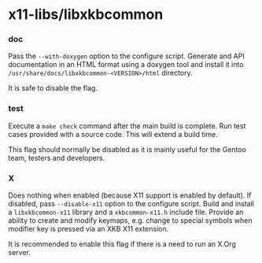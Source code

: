 # x11-libs/libxkbcommon

### doc
Pass the `--with-doxygen` option to the configure script. Generate and API documentation in an HTML format using a doxygen tool and install it into `/usr/share/docs/libxkbcommon-<VERSION>/html` directory.

It is safe to disable the flag.

### test
Execute a `make check` command after the main build is complete. Run test cases provided with a source code. This will extend a build time.

This flag should normally be disabled as it is mainly useful for the Gentoo team, testers and developers.

### X
Does nothing when enabled (because X11 support is enabled by default). If disabled, pass `--disable-x11` option to the configure script. Build and install a `libxkbcommon-x11` library and a `xkbcommon-x11.h` include file. Provide an ability to create and modify keymaps, e.g. change to special symbols when modifier key is pressed via an XKB X11 extension.

It is recommended to enable this flag if there is a need to run an X.Org server.
